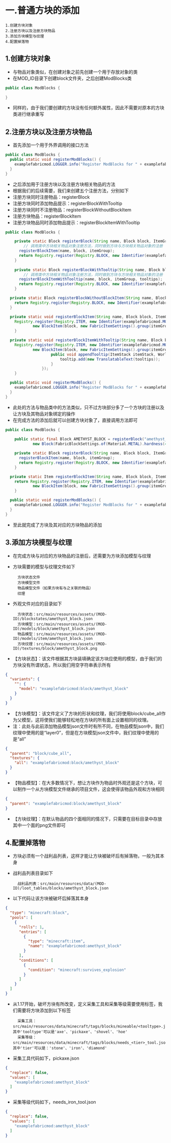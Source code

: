 # 一.普通方块的添加

    1.创建方块对象
    2.注册方块以及注册方块物品
    3.添加方块模型与纹理
    4.配置掉落物

## 1.创建方块对象
- 与物品对象类似，在创建对象之前先创建一个用于存放对象的类
- 在MOD_ID目录下创建block文件夹，之后创建ModBlocks类
```java
public class ModBlocks {
    
}
```
- 同样的，由于我们要创建的方块没有任何额外属性，因此不需要对原本的方块类进行继承重写


## 2.注册方块以及注册方块物品
- 首先添加一个用于外界调用的接口方法
```java
public class ModBlocks {
  public static void registerModBlocks() {
    examplefabricmod.LOGGER.info("Register ModBlocks for " + examplefabricmod.MOD_ID);
  }
}
```
- 之后添加用于注册方块以及注册方块相关物品的方法
- 根据我们的后续需要，我们来创建五个注册方法，分别如下
- 注册方块同时注册物品：registerBlock
- 注册方块同时添加物品提示：registerBlockWithTooltip
- 注册方块同时不注册物品：registerBlockWithoutBlockItem
- 注册方块物品：registerBlockItem
- 注册方块物品同时添加物品提示：registerBlockItemWithTooltip
```java
public class ModBlocks {

    private static Block registerBlock(String name, Block block, ItemGroup itemGroup){ // 注册方块的同时注册一个对应的物品
        // 调用类中方块相关物品对象注册方法，同时做到方块与方块相关物品对象的注册
      registerBlockItem(name, block, itemGroup);
      return Registry.register(Registry.BLOCK, new Identifier(examplefabricmod.MOD_ID, name), block);
    }
  
    private static Block registerBlockWithTooltip(String name, Block block, ItemGroup itemGroup, String tooltips){ // 注册方块的同时注册一个有物品提示的对应物品
        // 调用类中方块相关物品对象注册方法，同时做到方块与方块相关物品对象的注册
      registerBlockItemWithTooltip(name, block, itemGroup, tooltips);
      return Registry.register(Registry.BLOCK, new Identifier(examplefabricmod.MOD_ID, name), block);
    }

  private static Block registerBlockWithoutBlockItem(String name, Block block) { // 注册方块的同时不进行物品的注册
    return Registry.register(Registry.BLOCK, new Identifier(examplefabricmod.MOD_ID, name), block);
  }

  private static void registerBlockItem(String name, Block block, ItemGroup itemGroup) { // 注册与方块对应的物品
    Registry.register(Registry.ITEM, new Identifier(examplefabricmod.MOD_ID, name),
            new BlockItem(block, new FabricItemSettings().group(itemGroup)));
    }

  private static void registerBlockItemWithTooltip(String name, Block block, ItemGroup itemGroup, String tooltips) { // 注册与方块对应并且有物品提示的物品
    Registry.register(Registry.ITEM, new Identifier(examplefabricmod.MOD_ID, name),
            new BlockItem(block, new FabricItemSettings().group(itemGroup)) {
                    public void appendTooltip(ItemStack itemStack, World world, List<Text> tooltip, TooltipContext tooltipContext){
                        tooltip.add(new TranslatableText(tooltips));
                    }
                });
    }

  public static void registerModBlocks() {
    examplefabricmod.LOGGER.info("Register ModBlocks for " + examplefabricmod.MOD_ID);
  }
}
```
- 此处的方法与物品类中的方法类似，只不过方块部分多了一个方块的注册以及让方块及其物品对象绑定的操作
- 在完成方法的添加后就可以创建方块对象了，直接调用方法即可
```java
public class ModBlocks {
    
    public static final Block AMETHYST_BLOCK = registerBlock("amethyst_block",
            new Block(FabricBlockSettings.of(Material.METAL).hardness(4.0F).requiresTool()), ModItemGroup.LOSTsMOD);

    private static Block registerBlock(String name, Block block, ItemGroup itemGroup){
      registerBlockItem(name, block, itemGroup);
      return Registry.register(Registry.BLOCK, new Identifier(examplefabricmod.MOD_ID, name), block);
    }

  private static Item registerBlockItem(String name, Block block, ItemGroup itemGroup) {
    return Registry.register(Registry.ITEM, new Identifier(examplefabricmod.MOD_ID, name),
            new BlockItem(block, new FabricItemSettings().group(itemGroup)));
    }

  public static void registerModBlocks() {
    examplefabricmod.LOGGER.info("Register ModBlocks for " + examplefabricmod.MOD_ID);
  }
}
```
- 至此就完成了方块及其对应的方块物品的添加


## 3.添加方块模型与纹理
- 在完成方块与对应的方块物品的注册后，还需要为方块添加模型与纹理
- 方块需要的模型与纹理文件如下

        方块状态文件
        方块模型文件
        物品模型文件（如果方块有与之关联的物品）
        纹理

- 外观文件对应的目录如下

        方块状态：src/main/resources/assets/(MOD-ID)/blockstates/amethyst_block.json
        方块模型：src/main/resources/assets/(MOD-ID)/models/block/amethyst_block.json
        物品模型：src/main/resources/assets/(MOD-ID)/models/item/amethyst_block.json
        方块纹理：src/main/resources/assets/(MOD-ID)/textures/block/amethyst_block.png

- 【方块状态】：该文件根据其方块装填确定该方块应使用的模型，由于我们的方块没有所谓状态，所以我们用空字符串表示所有
```json
{
  "variants": {
    "": {
      "model": "examplefabricmod:block/amethyst_block"
    }
  }
}
```
- 【方块模型】：该文件定义了方块的形状和纹理，我们将使用block/cube_all作为父模型，这将使我们能够轻松地在方块的所有面上设置相同的纹理。
- 注：此处与此前添加物品模型json文件时有所不同，在物品模型json中，我们纹理中使用的是“layer0”，但是在方块模型json文件中，我们纹理中使用的是“all”
```json
{
  "parent": "block/cube_all",
  "textures": {
    "all": "examplefabricmod:block/amethyst_block"
  }
}
```
- 【物品模型】：在大多数情况下，想让方块作为物品时外观还是这个方块，可以制作一个从方块模型文件继承的项目文件，这会使得该物品外观和方块相同
```json
{
  "parent": "examplefabricmod:block/amethyst_block"
}
```
- 【方块纹理】：在默认物品的四个面相同的情况下，只需要在目标目录中存放其中一个面的png文件即可


## 4.配置掉落物
- 方块必须有一个战利品列表，这样才能让方块被破坏后有掉落物，一般为其本身
- 战利品列表目录如下


        战利品列表：src/main/resources/data/(MOD-ID)/loot_tables/blocks/amethyst_block.json


- 以下代码让该方块被破坏后掉落其本身
```json
{
  "type": "minecraft:block",
  "pools": [
    {
      "rolls": 1,
      "entries": [
        {
          "type": "minecraft:item",
          "name": "examplefabricmod:amethyst_block"
        }
      ],
      "conditions": [
        {
          "condition": "minecraft:survives_explosion"
        }
      ]
    }
  ]
}
```
- 从1.17开始，破坏方块有所改变，定义采集工具和采集等级需要使用标签，我们需要将方块添加到以下标签


        采集工具：src/main/resources/data/minecraft/tags/blocks/mineable/<tooltype>.json，其中'tooltype'可以是'axe'、'pickaxe'、'shovel'、'hoe'
        采集等级：src/main/resources/data/minecraft/tags/blocks/needs_<tier>_tool.json，其中'tier'可以是：'stone'、'iron'、'diamond'


- 采集工具代码如下，pickaxe.json
```json
{
  "replace": false,
  "values": [
    "examplefabricmod:amethyst_block"
  ]
}
```
- 采集等级代码如下，needs_iron_tool.json
```json
{
  "replace": false,
  "values": [
    "examplefabricmod:amethyst_block"
  ]
}
```
